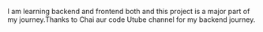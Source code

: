  I am learning backend and frontend both and this project is a major part of my journey.Thanks to Chai aur code Utube channel for my backend journey.
